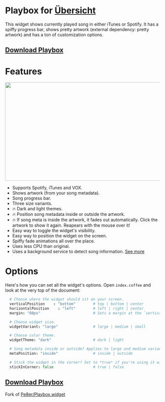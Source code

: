 # Playbox for [Übersicht](http://tracesof.net/uebersicht/)

This widget shows currently played song in either iTunes or Spotify. It has a spiffy progress bar, shows pretty artwork (external dependency: pretty artwork) and has a ton of customization options.

## [Download Playbox][1]

# Features

<img src="https://github.com/melchor629/Playbox.widget/blob/master/screenshot.jpg" width="516" height="320">

- Supports Spotify, iTunes and VOX.
- Shows artwork (from your song metadata).
- Song progress bar.
- Three size variants.
- 🔥 Dark and light themes.
- 🔥 Position song metadata inside or outside the artwork.
- 🔥 If song meta is inside the artwork, it fades out automatically. Click the artwork to show it again. Reapears with the mouse over it!
- Easy way to toggle the widget's visibility.
- Easy way to position the widget on the screen.
- Spiffy fade animations all over the place.
- Uses less CPU than original.
- Uses a background service to detect song information. [See more](https://github.com/melchor629/Playbox.widget/blob/master/service/README.md)

# Options

Here's how you can set all the widget's options. Open `index.coffee` and look at the very top of the document:

```coffeescript
  # Choose where the widget should sit on your screen.
  verticalPosition    : "bottom"        # top | bottom | center
  horizontalPosition    : "left"        # left | right | center
  margin: "80px"                        # Sets a margin at the `verticalPosition'

  # Choose widget size.
  widgetVariant: "large"                # large | medium | small

  # Choose color theme.
  widgetTheme: "dark"                   # dark | light

  # Song metadata inside or outside? Applies to large and medium variants only.
  metaPosition: "inside"                # inside | outside

  # Stick the widget in the corner? Set to *true* if you're using it with Sidebar widget, set to *false* if you'd like to give it some breathing room and a drop shadow.
  stickInCorner: false                  # true | false
```

## [Download Playbox][1]

Fork of [Pe8er/Playbox.widget][2]


  [1]: https://github.com/melchor629/Playbox.widget/releases/download/latest/Playbox.widget.zip
  [2]: https://github.com/Pe8er/Playbox.widget

